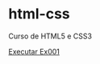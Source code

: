 # html-css
 Curso de HTML5 e CSS3

<a href="https://arleypedroso.github.io/html-css/exercicios/exercicios/ex001/index.html">Executar Ex001</a>   